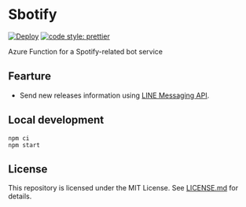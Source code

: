 # Sbotify

[![Deploy](https://github.com/yudai-nkt/sbotify/actions/workflows/deploy.yml/badge.svg?branch=master)](https://github.com/yudai-nkt/sbotify/actions/workflows/deploy.yml)
[![code style: prettier](https://img.shields.io/badge/code_style-prettier-ff69b4.svg)](https://github.com/prettier/prettier)

Azure Function for a Spotify-related bot service

## Fearture

- Send new releases information using [LINE Messaging API](https://developers.line.biz/en/services/messaging-api/).

## Local development

```console
npm ci
npm start
```

## License

This repository is licensed under the MIT License.
See [LICENSE.md](./LICENSE.md) for details.
